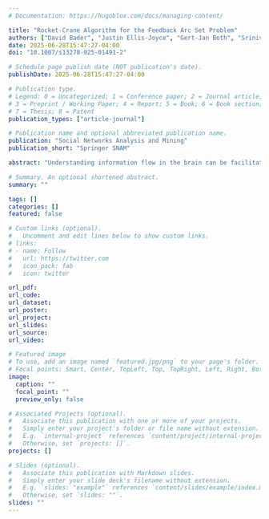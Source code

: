 ```yaml
---
# Documentation: https://hugoblox.com/docs/managing-content/

title: "Rocket-Crane Algorithm for the Feedback Arc Set Problem"
authors: ["David Bader", "Justin Ellis-Joyce", "Gert-Jan Both", "Srinivas C. Turaga", "Harinarayan Asoori Sriram", "Srijith Chinthalapudi", "Zhihui Du"]
date: 2025-06-28T15:47:27-04:00
doi: "10.1007/s13278-025-01491-2"

# Schedule page publish date (NOT publication's date).
publishDate: 2025-06-28T15:47:27-04:00

# Publication type.
# Legend: 0 = Uncategorized; 1 = Conference paper; 2 = Journal article;
# 3 = Preprint / Working Paper; 4 = Report; 5 = Book; 6 = Book section;
# 7 = Thesis; 8 = Patent
publication_types: ["article-journal"]

# Publication name and optional abbreviated publication name.
publication: "Social Networks Analysis and Mining"
publication_short: "Springer SNAM"

abstract: "Understanding information flow in the brain can be facilitated by arranging neurons in the fly connectome to form a maximally ``feedforward'' structure. This task is naturally formulated as the Minimum Feedback Arc Set (MFAS)--a well-known NP-hard problem, especially for large-scale graphs. To address this, we propose the Rocket-Crane algorithm, an efficient two-phase method for solving MFAS. In the first phase, we develop a continuous-space optimization method that rapidly generates excellent solutions. In the second phase, we refine these solutions through advanced exploration techniques that integrate randomized and heuristic strategies to effectively escape local minima.  Extensive experiments demonstrate that Rocket-Crane outperforms state-of-the-art methods in terms of solution quality, scalability, and computational efficiency. On the primary benchmark--the fly connectome--our method achieved a feedforward arc set with a total forward weight of 35,459,266 (about 85%), the highest among all competing methods. The algorithm is open-source and available on GitHub."

# Summary. An optional shortened abstract.
summary: ""

tags: []
categories: []
featured: false

# Custom links (optional).
#   Uncomment and edit lines below to show custom links.
# links:
# - name: Follow
#   url: https://twitter.com
#   icon_pack: fab
#   icon: twitter

url_pdf:
url_code:
url_dataset:
url_poster:
url_project:
url_slides:
url_source:
url_video:

# Featured image
# To use, add an image named `featured.jpg/png` to your page's folder. 
# Focal points: Smart, Center, TopLeft, Top, TopRight, Left, Right, BottomLeft, Bottom, BottomRight.
image:
  caption: ""
  focal_point: ""
  preview_only: false

# Associated Projects (optional).
#   Associate this publication with one or more of your projects.
#   Simply enter your project's folder or file name without extension.
#   E.g. `internal-project` references `content/project/internal-project/index.md`.
#   Otherwise, set `projects: []`.
projects: []

# Slides (optional).
#   Associate this publication with Markdown slides.
#   Simply enter your slide deck's filename without extension.
#   E.g. `slides: "example"` references `content/slides/example/index.md`.
#   Otherwise, set `slides: ""`.
slides: ""
---
```

